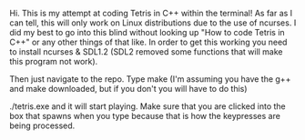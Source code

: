 Hi. This is my attempt at coding Tetris in C++ within the terminal! As far as I can tell, this will only work on Linux distributions due to the use of ncurses. I did my best to go into this blind without looking up "How to code Tetris in C++" or any other things of that like. In order to get this working you need to install ncurses & SDL1.2 (SDL2 removed some functions that will make this program not work).

Then just navigate to the repo. Type make (I'm assuming you have the g++ and make downloaded, but if you don't you will have to do this)

./tetris.exe and it will start playing. Make sure that you are clicked into the box that spawns when you type because that is how the keypresses are being processed.
